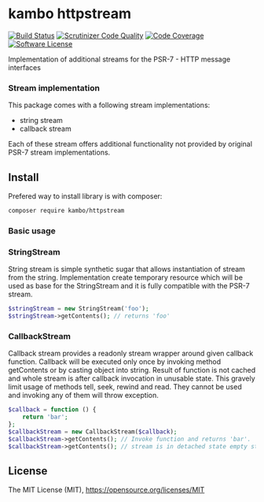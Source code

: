 # kambo httpstream
[![Build Status](https://img.shields.io/travis/kambo-1st/HttpStream.svg?branch=master&style=flat-square)](https://travis-ci.org/kambo-1st/HttpStream)
[![Scrutinizer Code Quality](https://img.shields.io/scrutinizer/g/kambo-1st/HttpStream.svg?style=flat-square)](https://scrutinizer-ci.com/g/kambo-1st/HttpStream/?branch=master)
[![Code Coverage](https://img.shields.io/scrutinizer/coverage/g/kambo-1st/HttpStream.svg?style=flat-square)](https://scrutinizer-ci.com/g/kambo-1st/HttpStream/)
[![Software License](https://img.shields.io/badge/license-MIT-brightgreen.svg?style=flat-square)](LICENSE)

Implementation of additional streams for the PSR-7 - HTTP message interfaces

### Stream implementation
This package comes with a following stream implementations:
- string stream
- callback stream

Each of these stream offers additional functionality not provided by original PSR-7 stream implementations.

## Install

Prefered way to install library is with composer:
```sh
composer require kambo/httpstream
```

### Basic usage

### StringStream
String stream is simple synthetic sugar that allows instantiation of stream from the string. Implementation create temporary resource which will be used as base for the StringStream and it is fully compatible with the PSR-7 stream.

```php
$stringStream = new StringStream('foo');
$stringStream->getContents(); // returns 'foo'
```

### CallbackStream
Callback stream provides a readonly stream wrapper around given callback function. Callback will be executed only once by invoking method getContents or by casting object into string. Result of function is not cached and whole stream is after callback invocation in unusable state.
This gravely limit usage of methods tell, seek, rewind and read. They cannot be used and invoking any of them will throw exception.

```php
$callback = function () {
    return 'bar';
};
$callbackStream = new CallbackStream($callback);
$callbackStream->getContents(); // Invoke function and returns 'bar'.
$callbackStream->getContents(); // stream is in detached state empty string ('') has been returned.
```

## License
The MIT License (MIT), https://opensource.org/licenses/MIT
